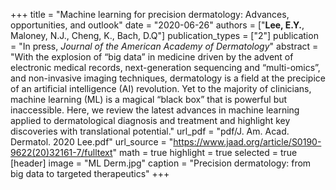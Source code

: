 +++
title = "Machine learning for precision dermatology: Advances, opportunities, and outlook"
date = "2020-06-26"
authors = ["**Lee, E.Y.**, Maloney, N.J., Cheng, K., Bach, D.Q"]
publication_types = ["2"]
publication = "In press, *Journal of the American Academy of Dermatology*"
abstract = "With the explosion of “big data” in medicine driven by the advent of electronic medical records, next-generation sequencing and “multi-omics”, and non-invasive imaging techniques, dermatology is a field at the precipice of an artificial intelligence (AI) revolution. Yet to the majority of clinicians, machine learning (ML) is a magical “black box” that is powerful but inaccessible. Here, we review the latest advances in machine learning applied to dermatological diagnosis and treatment and highlight key discoveries with translational potential."
url_pdf = "pdf/J. Am. Acad. Dermatol. 2020 Lee.pdf"
url_source = "https://www.jaad.org/article/S0190-9622(20)32161-7/fulltext"
math = true
highlight = true
selected = true
[header]
image = "ML Derm.jpg"
caption = "Precision dermatology: from big data to targeted therapeutics"
+++
